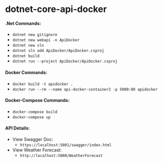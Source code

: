# dotnet-core-api-docker

#### .Net Commands:
* `dotnet new gitignore`
* `dotnet new webapi -n ApiDocker`
* `dotnet new sln`
* `dotnet sln add ApiDocker/ApiDocker.csproj`
* `dotnet build`
* `dotnet run --project ApiDocker/ApiDocker.csproj`

#### Docker Commands:
* `docker build -t apidocker .`
* `docker run --rm --name api-docker-container2 -p 5000:80 apidocker`

#### Docker-Compose Commands:
* `docker-compose build`
* `docker-compose up`


#### API Details:
* View Swagger Doc:
  * `https://localhost:5001/swagger/index.html`
* View Weather Forecast:
  * `http://localhost:5000/WeatherForecast`
